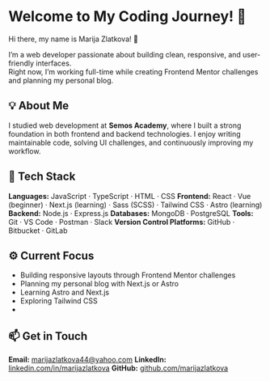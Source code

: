 # Welcome to My Coding Journey! 🚀

Hi there, my name is Marija Zlatkova! 👋

I’m a web developer passionate about building clean, responsive, and user-friendly interfaces.  
Right now, I’m working full-time while creating Frontend Mentor challenges and planning my personal blog.

## 💡 About Me

I studied web development at **Semos Academy**, where I built a strong foundation in both frontend and backend technologies.
I enjoy writing maintainable code, solving UI challenges, and continuously improving my workflow.

## 🔧 Tech Stack

**Languages:** JavaScript · TypeScript · HTML · CSS
**Frontend:** React · Vue (beginner) · Next.js (learning) · Sass (SCSS) · Tailwind CSS · Astro (learning)
**Backend:** Node.js · Express.js
**Databases:** MongoDB · PostgreSQL
**Tools:** Git · VS Code · Postman · Slack
**Version Control Platforms:** GitHub · Bitbucket · GitLab

## ⚙️ Current Focus

- Building responsive layouts through Frontend Mentor challenges
- Planning my personal blog with Next.js or Astro
- Learning Astro and Next.js
- Exploring Tailwind CSS
- 
## 📫 Get in Touch

**Email:** marijazlatkova44@yahoo.com 
**LinkedIn:** [linkedin.com/in/marijazlatkova](https://www.linkedin.com/in/marijazlatkova) 
**GitHub:** [github.com/marijazlatkova](https://github.com/marijazlatkova) 
